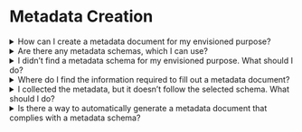 # Metadata Creation
<details class="faq-box">
  <summary>How can I create a metadata document for my envisioned purpose?</summary>
  
Unstructured metadata documents can be created by writing a free-text file in a 'readme'-style format using a text editor. Alternatively, structured metadata documents can be created by filling in the values of attributes following a defined template. It is recommended to provide structured metadata documents following metadata schemas, as this improves the findability and reusability of data. Various online tools are available to assist in the validation of such structured metadata documents.
</details>

<details class="faq-box">
  <summary>Are there any metadata schemas, which I can use?</summary>
  
There are published metadata schemas which are well-established and widely accepted by the user community, called metadata standards. Adopting existing standards avoids proliferation of descriptions. Different interdisciplinary metadata standards exist, e.g. Dublin Core and DataCite. There are also discipline-specific standards like NeXus, which describes neutron, x-ray, and muon experiment data and is also used in condensed matter physics and materials science.
You can search for metadata standards in dedicated metadata registries, e.g. [DCC Metadata Standards](https://www.dcc.ac.uk/guidance/standards/metadata/list), [FAIRsharing.org](https://fairsharing.org/), the [RDA Metadata Standards Catalog](https://rdamsc.bath.ac.uk/), and others. 
We also provide two metadata registries including metadata schemas for the [NFDI-MatWerk](https://nfdi-matwerk.de/) consortium, which can be found [here](https://matwerk.datamanager.kit.edu/frontend/schema-management.html), as well as for the [NEP](https://nffa.eu/) and [JL-MDMC](https://jl-mdmc-helmholtz.de/) projects, which can be found [here](https://metarepo.nffa.eu/frontend/schema-management.html).
</details>
<details class="faq-box">
  <summary>I didn’t find a metadata schema for my envisioned purpose. What should I do?</summary>
  
You can start by creating a ["readme"-style metadata document](https://data.research.cornell.edu/data-management/sharing/readme/). Once you have a draft, feel free to contact us, we will support you in formalizing it into a proper schema. It can be considered as a good practice through broad adoption. To be recognized as a standard, however, it must be endorsed by a standardization body.
</details>
<details class="faq-box">
  <summary>Where do I find the information required to fill out a metadata document?</summary>
  
This information represents your metadata and can be obtained from various sources: it may be filled by memory, retrieved from physical lab notes, or extracted from existing resources such as data files, Electronic Lab Notebooks (ELNs), etc… 
</details>
<details class="faq-box">
  <summary> I collected the metadata, but it doesn’t follow the selected schema. What should I do?</summary>
  
You can either create the metadata document using a text editor by reviewing the attributes defined in the metadata schema and entering the corresponding values or use a form generated from the schema to enter the metadata. Using a form makes the process easier and reduces the risk of errors.
[eXact lab](https://www.exact-lab.it/) offers an open-source desktop application called [Metadata Editor](https://metadata-editor.gitlab.io/documentation/) that provides a user interface, allowing users  to easily create metadata documents with the help of forms, generated from already stored metadata schemas. These schemas are available in two different instances: [one](https://matwerk.datamanager.kit.edu/frontend/schema-management.html) provided by the [NFDI-MatWerk](https://nfdi-matwerk.de/) community and the [second one](https://metarepo.nffa.eu/frontend/schema-management.html) offered by [NEP](https://nffa.eu/) and [JL-MDMC](https://jl-mdmc-helmholtz.de/) communities.  
</details>
<details class="faq-box">
  <summary>Is there a way to automatically generate a metadata document that complies with a metadata schema?</summary>
  
Yes, you can map automatically the metadata included in the data files to metadata schemas. If further metadata is required, this can be added manually. In order to achieve this, you can either create your own customized mapping extension or use an existing tool that supports your data formats and used instruments.
We offer a mapping service that extracts metadata from various data-files, and maps it to project-specific JSON metadata schemas ensuring better interoperability. Two instances of the tool are available: [one](https://matwerk.datamanager.kit.edu/frontend/mapping-service-ui.html) for  the [NFDI-MatWerk](https://nfdi-matwerk.de/) community and a [second one](https://metarepo.nffa.eu/frontend/mapping-service-ui.html) for the  [NEP](https://nffa.eu/) and [JL-MDMC](https://jl-mdmc-helmholtz.de/) communities.
 A detailed documentation of the service including the supported instruments, input file formats and vendors is available [here](https://matwerk.datamanager.kit.edu/docs/mapping-service/).
</details>